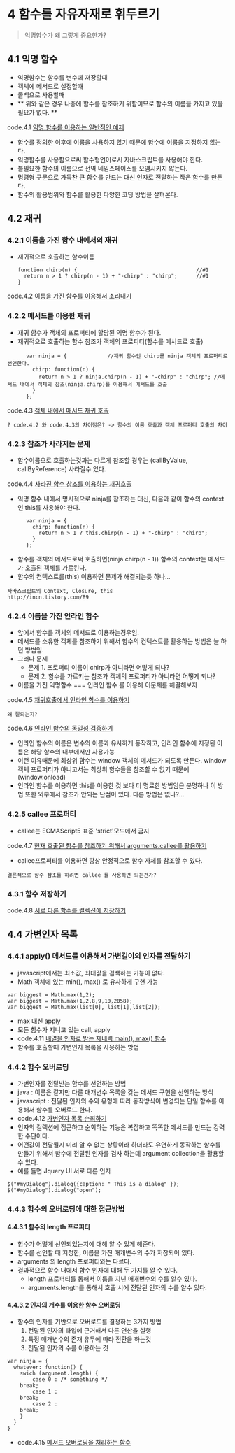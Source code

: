 # 4 함수를 자유자재로 휘두르기
> 익명함수가 왜 그렇게 중요한가?

## 4.1 익명 함수

- 익명함수는 함수를 변수에 저장할때
- 객체에 메서드로 설정할때
- 콜백으로 사용할때
- ** 위와 같은 경우 나중에 함수를 참조하기 위함이므로 함수의 이름을 가지고 있을 필요가 없다. **

code.4.1 [익명 함수를 이용하는 일반적인 예제](chapter-4/listing-4.1.html)

- 함수를 정의한 이후에 이름을 사용하지 않기 때문에 함수에 이름을 지정하지 않는다.
- 익명함수를 사용함으로써 함수형언어로서 자바스크립트를 사용해야 한다.
- 불필요한 함수의 이름으로 전역 네임스페이스를 오염시키지 않는다.
- 명령형 구문으로 가득찬 큰 함수를 만드는 대신 인자로 전달하는 작은 함수를 만든다.
- 함수의 활용범위와 함수를 활용한 다양한 코딩 방법을 살펴본다.

## 4.2 재귀
### 4.2.1 이름을 가진 함수 내에서의 재귀
- 재귀적으로 호출하는 함수이름

      function chirp(n) {                                      //#1
        return n > 1 ? chirp(n - 1) + "-chirp" : "chirp";      //#1
      }  

code.4.2 [이름을 가진 함수를 이용해서 소리내기](chapter-4/listing-4.2.html)

### 4.2.2 메서드를 이용한 재귀
- 재귀 함수가 객체의 프로퍼티에 할당된 익명 함수가 된다.
- 재귀적으로 호출하는 함수 참조가 객체의 프로퍼티(함수를 메서드로 호출)

```
      var ninja = {             //재귀 함수인 chirp를 ninja 객체의 프로퍼티로 선언한다.
        chirp: function(n) {
          return n > 1 ? ninja.chirp(n - 1) + "-chirp" : "chirp"; //메서드 내에서 객체의 참조(ninja.chirp)를 이용해서 메서드를 호출
        }
      };
```
code.4.3 [객체 내에서 매서드 재귀 호출](chapter-4/listing-4.3.html)

`
? code.4.2 와 code.4.3의 차이점은?
-> 함수의 이름 호출과 객체 프로퍼티 호출의 차이
`

### 4.2.3 참조가 사라지는 문제
- 함수이름으로 호출하는것과는 다르게 참조할 경우는 (callByValue, callByReference) 사라질수 있다.

code.4.4 [사라진 함수 참조를 이용하는 재귀호출](chapter-4/listing-4.4.html)

- 익명 함수 내에서 명시적으로 ninja를 참조하는 대신, 다음과 같이 함수의 context인 this를 사용해야 한다.

```
      var ninja = {
        chirp: function(n) {
          return n > 1 ? this.chirp(n - 1) + "-chirp" : "chirp";
        }
      };
```
- 함수를 객체의 메서드로써 호출하면(ninja.chirp(n - 1)) 함수의 context는 메서드가 호출된 객체를 가르킨다.
- 함수의 컨텍스트를(this) 이용하면 문제가 해결되는듯 하나...

```
자바스크립트의 Context, Closure, this 
http://incn.tistory.com/89
```

### 4.2.4 이름을 가진 인라인 함수
- 앞에서 함수를 객체의 메서드로 이용하는경우임.
- 메서드를 소유한 객체를 참조하기 위해서 함수의 컨텍스트를 활용하는 방법은 늘 하던 방법임.
- 그러나 문제
  - 문제 1. 프로퍼티 이름이 chirp가 아니라면 어떻게 되나?
  - 문제 2. 함수를 가르키는 참조가 객체의 프로퍼티가 아니라면 어떻게 되나? 
- 이름을 가진 익명함수 === 인라인 함수 를 이용해 이문제를 해결해보자

code.4.5 [재귀호출에서 인라인 함수를 이용하기]()

`왜 잘되는지?`

code.4.6 [인라인 함수의 동일성 검증하기](chapter-4/listing-4.6.html)

- 인라인 함수의 이름은 변수의 이름과 유사하게 동작하고, 인라인 함수에 지정된 이름은 해당 함수의 내부에서만 사용가능
- 이런 이유때문에 최상위 함수는 window 객체의 메서드가 되도록 만든다. window 객체 프로퍼티가 아니고서는 최상위 함수들을 참조할 수 없기 때문에 (window.onload)
- 인라인 함수를 이용하면 this를 이용한 것 보다 더 명료한 방법임은 분명하나 이 방법 또한 외부에서 참조가 안되는 단점이 있다. 다른 방법은 없나?...

### 4.2.5 callee 프로퍼티
- callee는 ECMAScript5 표준 'strict'모드에서 금지

code.4.7 [현재 호출된 함수를 참조하기 위해서 arguments.callee를 활용하기](chapter-4/listing-4.7.html)

- callee프로퍼티를 이용하면 항상 안정적으로 함수 자체를 참조할 수 있다.

`결론적으로 함수 참조를 하려면 callee 를 사용하면 되는건가?`

### 4.3.1 함수 저장하기
code.4.8 [서로 다른 함수를 컬렉션에 저장하기](chapter-4/listing-4.8.html)

## 4.4 가변인자 목록
### 4.4.1 apply() 메서드를 이용해서 가변길이의 인자를 전달하기
- javascript에서는 최소값, 최대값을 검색하는 기능이 없다.
- Math 객체에 있는 min(), max() 로 유사하게 구현 가능

```
var biggest = Math.max(1,2);
var biggest = Math.max(1,2,8,9,10,2058);
var biggest = Math.max(list[0], list[1],list[2]);
```
- max 대신 apply 
- 모든 함수가 지니고 있는 call, apply
- code.4.11 [배열을 인자로 받는 제네릭 main(), max() 함수](chapter-4/listing-4.11.html)
- 함수를 호출할때 가변인자 목록을 사용하는 방법

### 4.4.2 함수 오버로딩
- 가변인자를 전달받는 함수를 선언하는 방법
- java : 이름은 같지만 다른 매개변수 목록을 갖는 메서드 구현을 선언하는 방식
- javascript : 전달된 인자의 수와 유형에 따라 동작방식이 변경되는 단일 함수를 이용해서 함수를 오버로드 한다.
- code.4.12 [가변인자 목록 순회하기](chapter-4/listing-4.12.html)
- 인자의 컬렉션에 접근하고 순회하는 기능은 복잡하고 똑똑한 메서드를 만드는 강력한 수단이다.
- 어떤값이 전달될지 미리 알 수 없는 상황이라 하더라도 유연하게 동작하는 함수를 만들기 위해서 함수에 전달된 인자를 검사 하는데 argument collection을 활용할 수 있다.
- 예를 들면 Jquery UI 서로 다른 인자

```
$("#myDialog").dialog({caption: " This is a dialog" });
$("#myDialog").dialog("open");
```
### 4.4.3 함수의 오버로딩에 대한 접근방법
#### 4.4.3.1 함수의 length 프로퍼티
- 함수가 어떻게 선언되었는지에 대해 알 수 있게 해준다.
- 함수를 선언할 때 지정한, 이름을 가진 매개변수의 수가 저장되어 있다.
- arguments 의 length 프로퍼티와는 다르다.
- 결과적으로 함수 내에서 함수 인자에 대해 두 가지를 알 수 있다.
  - length 프로퍼티를 통해서 이름을 지닌 매개변수의 수를 알수 있다.
  - arguments.length를 통해서 호출 시에 전달된 인자의 수를 알수 있다.

#### 4.4.3.2 인자의 개수를 이용한 함수 오버로딩
- 함수의 인자를 기반으로 오버로드를 결정하는 3가지 방법
  1. 전달된 인자의 타입에 근거해서 다른 연산을 실행
  2. 특정 매개변수의 존재 유무에 따라 전환을 하는것
  3. 전달된 인자의 수를 이용하는 것

```
var ninja = {
  whatever: function() {
  	swich (argument.length) {
  		case 0 : /* something */
  	break;
  		case 1 :
  	break;
  		case 2 : 
  	break;
  	}
  }
}
```

- code.4.15 [메서드 오버로딩을 처리하는 함수](chapter-4/add-method.js)

